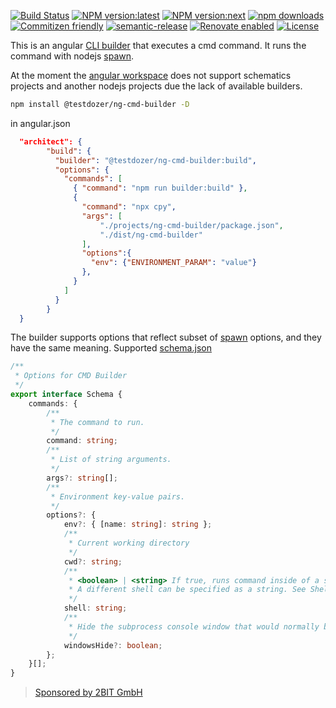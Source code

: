 [![Build Status](https://github.com/testdozer/ng-cmd-builder/actions/workflows/main.yml/badge.svg?branch=master)](https://github.com/testdozer/ng-cmd-builder/)
[![NPM version:latest](https://img.shields.io/npm/v/@testdozer/ng-cmd-builder/latest.svg?style=flat-square)](https://www.npmjs.com/package/@testdozer/ng-cmd-builder)
[![NPM version:next](https://img.shields.io/npm/v/@testdozer/ng-cmd-builder/next.svg?style=flat-square)](https://www.npmjs.com/package/@testdozer/ng-cmd-builder)
[![npm downloads](https://img.shields.io/npm/dt/@testdozer/ng-cmd-builder.svg?style=flat-square)](https://www.npmjs.com/package/@testdozer/ng-cmd-builder)
[![Commitizen friendly](https://img.shields.io/badge/commitizen-friendly-brightgreen.svg)](http://commitizen.github.io/cz-cli/)
[![semantic-release](https://img.shields.io/badge/%20%20%F0%9F%93%A6%F0%9F%9A%80-semantic--release-e10079.svg)](https://github.com/semantic-release/semantic-release)
[![Renovate enabled](https://img.shields.io/badge/renovate-enabled-brightgreen.svg)](https://renovatebot.com/)
[![License](https://img.shields.io/npm/l/@testdozer/ng-cmd-builder.svg)](https://www.npmjs.com/package/@testdozer/ng-cmd-builder)

This is an angular [CLI builder](https://angular.io/guide/cli-builder) that executes a cmd command. 
It runs the command with nodejs [spawn](https://nodejs.org/docs/latest/api/child_process.html#child_process_child_process_spawn_command_args_options).

At the moment the [angular workspace](https://angular.io/cli#workspaces-and-project-files) does not support schematics projects and another nodejs projects 
due the lack of available builders.

```bash
npm install @testdozer/ng-cmd-builder -D
```

in angular.json
```json
  "architect": {
        "build": {
          "builder": "@testdozer/ng-cmd-builder:build",
          "options": {
            "commands": [
              { "command": "npm run builder:build" },
              {
                "command": "npx cpy",
                "args": [
                    "./projects/ng-cmd-builder/package.json",
                    "./dist/ng-cmd-builder"
                ],
                "options":{
                  "env": {"ENVIRONMENT_PARAM": "value"}
                },
              }
            ]
          }
        }
  }
```

The builder supports options that reflect subset of [spawn](https://nodejs.org/docs/latest/api/child_process.html#child_process_child_process_spawn_command_args_options) options, and they have the same meaning.
Supported [schema.json](https://github.com/Testdozer/ng-cmd-builder/blob/master/projects/ng-cmd-builder/src/lib/build/schema.json)

```typescript
/**
 * Options for CMD Builder
 */
export interface Schema {
    commands: {
        /**
         * The command to run.
         */
        command: string;
        /**
         * List of string arguments.
         */
        args?: string[];
        /**
         * Environment key-value pairs.
         */
        options?: {
            env?: { [name: string]: string };
            /**
             * Current working directory
             */
            cwd?: string;
            /**
             * <boolean> | <string> If true, runs command inside of a shell. Uses '/bin/sh' on Unix, and process.env.ComSpec on Windows.
             * A different shell can be specified as a string. See Shell requirements and Default Windows shell. Default: true.
             */
            shell: string;
            /**
             * Hide the subprocess console window that would normally be created on Windows systems.
             */
            windowsHide?: boolean;
        };
    }[];
}
```

> [Sponsored by 2BIT GmbH](https://www.2bit.ch)
